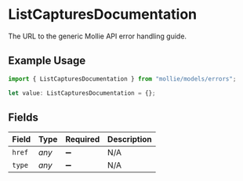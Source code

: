 # ListCapturesDocumentation

The URL to the generic Mollie API error handling guide.

## Example Usage

```typescript
import { ListCapturesDocumentation } from "mollie/models/errors";

let value: ListCapturesDocumentation = {};
```

## Fields

| Field              | Type               | Required           | Description        |
| ------------------ | ------------------ | ------------------ | ------------------ |
| `href`             | *any*              | :heavy_minus_sign: | N/A                |
| `type`             | *any*              | :heavy_minus_sign: | N/A                |